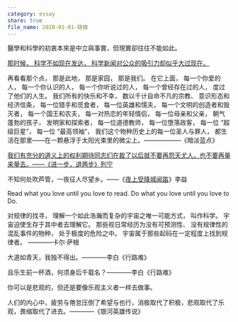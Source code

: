 ```yaml
---
category: essay
share: true
file_name: 2020-01-01-随摘
---
```



醫學和科學的初衷本來是中立與事實，但現實卻往往不能如此。


[那时候， 科学不如现在发达， 科学新闻对公众的吸引力却似乎大过现在。](https://www.changhai.org/articles/science/astronomy/messengers.php)


再看看那个点， 那是此地， 那是家园， 那是我们。 在它上面， 每一个你爱的人， 每一个你认识的人， 每一个你听说过的人， 每一个曾经存在过的人， 度过了他们的人生。 我们所有的快乐和不幸， 数以千计自命不凡的宗教、 意识形态和经济信条， 每一位猎手和觅食者， 每一位英雄和懦夫， 每一个文明的创造者和毁灭者， 每一个国王和农夫， 每一对热恋的年轻情侣， 每一位母亲和父亲， 朝气蓬勃的孩子， 发明家和探索者， 每一位道德教师， 每一位堕落政客， 每一位 “超级巨星”， 每一位 “最高领袖”， 我们这个物种历史上的每一位圣人与罪人， 都生活在那里——在一颗悬浮于太阳光束里的微尘上。——————《暗淡蓝点》


[我们有充分的道义上的权利期待同志们在裁了以后就不要再怨天尤人，也不要再量来量去。——《进一步，退两步》列宁](https://www.marxists.org/chinese/lenin-cworks/08/028.htm)

不知何处吹芦管，一夜征人尽望乡。——《[夜上受降城闻笛](https://so.gushiwen.cn/shiwenv_d89eb1125b6d.aspx)》李益

Read what you love until you love to read. Do what you love until you love to Do.

对规律的找寻， 理解一个如此浩瀚而复杂的宇宙之唯一可能方式， 叫作科学。 宇宙迫使生存于其中者去理解它。 那些视日常经历为没有可预测性、 没有规律性的混乱事件的物种， 处于极度的危险之中。 宇宙属于那些起码在一定程度上找到规律者。 ————卡尔·萨根

大道如青天，我独不得出。————李白《行路难》

且乐生前一杯酒，何须身后千载名？————李白《行路难》

你可以是悲观的，但还是要像乐观主义者一样去做事。

人们的内心中，疲劳与倦怠压倒了希望与也行，消极取代了积极，悲观取代了乐观，畏缩取代了进去。————《银河英雄传说》